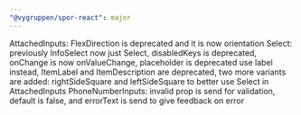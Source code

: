 ```yaml
---
"@vygruppen/spor-react": major
---
```


AttachedInputs: FlexDirection is deprecated and it is now orientation
Select: previously InfoSelect now just Select, disabledKeys is deprecated, onChange is now onValueChange,
placeholder is deprecated use label instead, ItemLabel and ItemDescription are deprecated, two more variants are added:
rightSideSquare and leftSideSquare to better use Select in AttachedInputs
PhoneNumberInputs: invalid prop is send for validation, default is false, and errorText is send to give feedback on error
